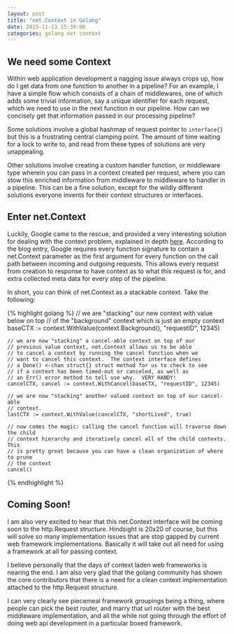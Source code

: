 ```yaml
---
layout: post
title: "net.Context in Golang"
date: 2015-11-13 15:30:00
categories: golang net context
---
```


## We need some Context

Within web application development a nagging issue always crops up, how do I get 
data from one function to another in a pipeline?  For an example, I have a simple 
flow which consists of a chain of middlewares, one of which adds some trivial 
information, say a unique identifier for each request, which we need to use in 
the next function in our pipeline.  How can we concisely get that information passed
in our processing pipeline?  

Some solutions involve a global hashmap of request pointer to ```interface{}``` but 
this is a frustrating central clamping point.  The amount of time waiting for a lock
to write to, and read from these types of solutions are very unappealing.  

Other solutions involve creating a custom handler function, or middleware type 
wherein you can pass in a context created per request, where you can stow this 
enriched information from middleware to middleware to handler in a pipeline.  This 
can be a fine solution, except for the wildly different solutions everyone invents
for their context structures or interfaces.

## Enter net.Context

Luckily, Google came to the rescue, and provided a very interesting solution for 
dealing with the context problem, explained in depth [here][context-pattern]. 
According to the blog entry, Google requires every function signature to contain a 
net.Context parameter as the first argument for every function on the call path 
between incoming and outgoing requests.  This allows every request from creation
to response to have context as to what this request is for, and extra collected meta
data for every step of the pipeline.

In short, you can think of net.Context as a stackable context.  Take the following:

{% highlight golang %}
	// we are "stacking" our new context with value below on top 
	// of the "background" context which is just an empty context
	baseCTX := context.WithValue(context.Background(), "requestID", 12345)
	
	// we are now "stacking" a cancel-able context on top of our 
	// previous value context, net.Context allows us to be able 
	// to cancel a context by running the cancel function when we 
	// want to cancel this context.  The context interface defines 
	// a Done() <-chan struct{} struct method for us to check to see 
	// if a context has been timed-out or canceled, as well as 
	// an Err() error method to tell use why.  VERY HANDY!
	cancelCTX, cancel := context.WithCancel(baseCTX, "requestID", 12345)

	// we are now "stacking" another valued context on top of our cancel-able
	// context.
	lastCTX := context.WithValue(cancelCTX, "shortLived", true)

	// now comes the magic: calling the cancel function will traverse down the child
	// context hierarchy and iteratively cancel all of the child contexts.  This 
	// is pretty great because you can have a clean organization of where to prune
	// the context
	cancel()

{% endhighlight %}

## Coming Soon!

I am also very excited to hear that this net.Context interface will be coming soon
to the http.Request structure.  Hindsight is 20x20 of course, but this will solve 
so many implementation issues that are stop gapped by current web framework 
implementations.  Basically it will take out all need for using a framework at all
for passing context.

I believe personally that the days of context laden web frameworks is nearing the 
end.  I am also very glad that the golang community has shown the core contributors 
that there is a need for a clean context implementation attached to the http.Request
structure.

I can very clearly see piecemeal framework groupings being a thing, where people 
can pick the best router, and marry that url router with the best middleware 
implementation, and all the while not going through the effort of doing web api
development in a particular boxed framework.

[context-pattern]: http://blog.golang.org/context